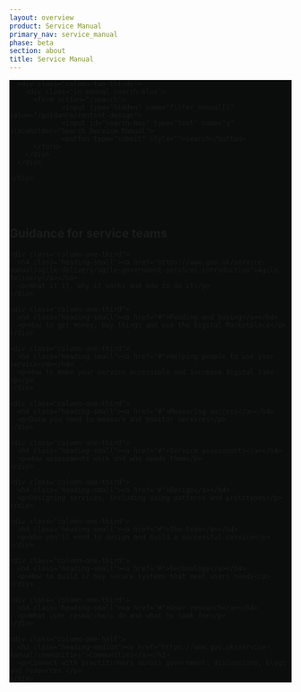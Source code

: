 ```yaml
---
layout: overview
product: Service Manual
primary_nav: service_manual
phase: beta
section: about
title: Service Manual
---
```


<div class="product-style" style="padding-bottom: 0px; background: #0B0C0C;">
  <div id="content" style="padding-bottom: 36px;">
    <div class="grid-row">

      <div class="column-two-thirds">
        <div class="in-manual-search-blue">
          <form action="/search">
                 <input type="hidden" name="filter_manual[]" value="/guidance/content-design">
                 <input id="search-box" type="text" name="q" placeholder="Search Service Manual">
                 <button type="submit" style="">search</button>
          </form>
        </div>
      </div>

    </div>
  </div>
</div>

<main id="content" role="main">

<!-- Top: Guidance -->

<div class="grid-row" id="guidance">
  <div class="column-two-thirds">
    <h2 class="heading-medium">Guidance for service teams</h2>
  </div>
</div>

<!-- row 1 -->

<div class="grid-row">

    <div class="column-one-third">
      <h4 class="heading-small"><a href="https://www.gov.uk/service-manual/agile-delivery/agile-government-services-introduction">Agile delivery</a></h4>
      <p>What it it, why it works and how to do it</p>
    </div>

    <div class="column-one-third">
      <h4 class="heading-small"><a href="#">Funding and buying</a></h4>
      <p>How to get money, buy things and use the Digital Marketplace</p>
    </div>

    <div class="column-one-third">
      <h4 class="heading-small"><a href="#">Helping people to use your service</a></h4>
      <p>How to make your service accessible and increase digital take-up</p>
    </div>

</div>

<!-- row 2 -->

<div class="grid-row">

    <div class="column-one-third">
      <h4 class="heading-small"><a href="#">Measuring success</a></h4>
      <p>Data you need to measure and monitor services</p>
    </div>

    <div class="column-one-third">
      <h4 class="heading-small"><a href="#">Service assessments</a></h4>
      <p>How assessments work and who needs them</p>
    </div>

    <div class="column-one-third">
      <h4 class="heading-small"><a href="#">Design</a></h4>
      <p>Designing services, including using patterns and prototypes</p>
    </div>

</div>

<!-- row 3 -->

<div class="grid-row">

    <div class="column-one-third">
      <h4 class="heading-small"><a href="#">The team</a></h4>
      <p>Who you'll need to design and build a successful service</p>
    </div>

    <div class="column-one-third">
      <h4 class="heading-small"><a href="#">Technology</a></h4>
      <p>How to build or buy secure systems that meet users needs</p>
    </div>

    <div class="column-one-third">
      <h4 class="heading-small"><a href="#">User research</a></h4>
      <p>What user researchers do and what to look for</p>
    </div>

</div>

<!-- Bottom: Guidance -->

<!-- Top: Service standard and communities -->

<div class="grid-row" id="standard">

    <div class="column-one-half">
      <h2 class="heading-medium"><a href="https://www.gov.uk/service-manual/communities">Communities</a></h2>
      <p>Connect with practitioners across government: discussions, blogs and resources.</p>
    </div>

</div>

<!-- Bottom: Service standard and communities -->

</main>